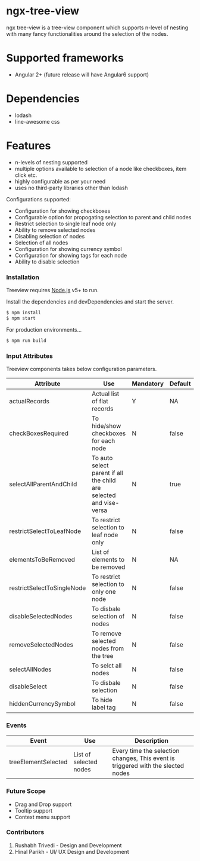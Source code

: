 # ngx-tree-view

ngx tree-view is a tree-view component which supports n-level of nesting with many fancy functionalities around the selection of the nodes.

# Supported frameworks
  - Angular 2+ (future release will have Angular6 support)

# Dependencies
- lodash
- line-awesome css

# Features

  - n-levels of nesting supported
  - multiple options available to selection of a node like checkboxes, item click etc.
  - highly configurable as per your need
  - uses no third-party libraries other than lodash

Configurations supported:
  - Configuration for showing checkboxes
  - Configurable option for propogating selection to parent and child nodes
  - Restrict selection to single leaf node only
  - Ability to remove selected nodes
  - Disabling selection of nodes
  - Selection of all nodes
  - Configuration for showing currency symbol
  - Configuration for showing tags for each node
  - Ability to disable selection


### Installation

Treeview requires [Node.js](https://nodejs.org/) v5+ to run.

Install the dependencies and devDependencies and start the server.

```sh
$ npm install
$ npm start
```

For production environments...

```sh
$ npm run build
```

### Input Attributes

Treeview components takes below configuration parameters.

| Attribute | Use | Mandatory | Default |
| ------ | ------ | -------| -----|
| actualRecords | Actual list of flat records | Y | NA
| checkBoxesRequired | To hide/show checkboxes for each node  | N | false
| selectAllParentAndChild | To auto select parent if all the child are selected and vise-versa | N | true
| restrictSelectToLeafNode | To restrict selection to leaf node only | N | false
| elementsToBeRemoved | List of elements to be removed | N | NA
| restrictSelectToSingleNode | To restrict selection to only one node | N | false
| disableSelectedNodes | To disbale selection of nodes | N | false
| removeSelectedNodes | To remove selected nodes from the tree | N | false 
| selectAllNodes | To selct all nodes | N | false
| disableSelect | To disbale selection | N | false
| hiddenCurrencySymbol | To hide label tag | N | false

### Events

| Event | Use | Description
|--- | ---| --- |
| treeElementSelected | List of selected nodes | Every time the selection changes, This event is triggered with the slected nodes


### Future Scope

- Drag and Drop support
- Tooltip support
- Context menu support


### Contributors
1. Rushabh Trivedi - Design and Development
2. Hinal Parikh - UI/ UX Design and Development

